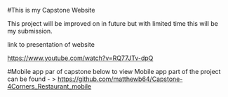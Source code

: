 #This is my Capstone Website 

This project will be improved on in future but with limited time this will be my submission.

link to presentation of website

https://www.youtube.com/watch?v=RQ77JTv-dpQ

#Mobile app par of capstone below
 to view Mobile app part of the project can be found - > https://github.com/matthewb64/Capstone-4Corners_Restaurant_mobile

